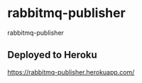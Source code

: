# rabbitmq-publisher
rabbitmq-publisher

## Deployed to Heroku
https://rabbitmq-publisher.herokuapp.com/


